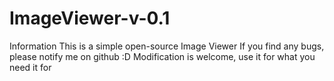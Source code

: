 # ImageViewer-v-0.1
Information
This is a simple open-source Image Viewer
If you find any bugs, please notify me on github :D
Modification is welcome, use it for what you need it for
